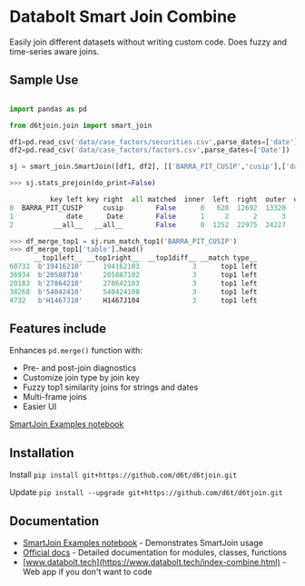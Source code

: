 # Databolt Smart Join Combine

Easily join different datasets without writing custom code. Does fuzzy and time-series aware joins.

## Sample Use

```python

import pandas as pd

from d6tjoin.join import smart_join

df1=pd.read_csv('data/case_factors/securities.csv',parse_dates=['date'])
df2=pd.read_csv('data/case_factors/factors.csv',parse_dates=['Date'])

sj = smart_join.SmartJoin([df1, df2], [['BARRA_PIT_CUSIP','cusip'],['date','Date']], mode=['top1', 'top1'], how='left', cfg_top1={'BARRA_PIT_CUSIP':{'top_records':5}})

>>> sj.stats_prejoin(do_print=False)

          key left key right  all matched  inner  left  right  outer  unmatched total  unmatched left  unmatched right
0  BARRA_PIT_CUSIP     cusip        False      0   628  12692  13320            13320             628            12692
1             date      Date        False      1     2      2      3                2               1                1
2          __all__   __all__        False      0  1252  22975  24227            24227            1252            22975

>>> df_merge_top1 = sj.run_match_top1('BARRA_PIT_CUSIP')
>>> df_merge_top1['table'].head()
      __top1left__ __top1right__  __top1diff__ __match type__
60731  b'19416210'     194162103             3      top1 left
36934  b'20588710'     205887102             3      top1 left
20183  b'27864210'     278642103             3      top1 left
38268  b'54042410'     540424108             3      top1 left
4732   b'H1467J10'     H1467J104             3      top1 left

```

## Features include
Enhances `pd.merge()` function with:
* Pre- and post-join diagnostics
* Customize join type by join key
* Fuzzy top1 similarity joins for strings and dates
* Multi-frame joins
* Easier UI


[SmartJoin Examples notebook](https://github.com/d6t/d6t-lib/blob/master/examples-smartjoin.ipynb)

## Installation

Install `pip install git+https://github.com/d6t/d6tjoin.git`

Update `pip install --upgrade git+https://github.com/d6t/d6tjoin.git`

## Documentation

*  [SmartJoin Examples notebook](https://github.com/d6t/d6t-lib/blob/master/examples-smartjoin.ipynb) - Demonstrates SmartJoin usage
*  [Official docs](http://d6tjoin.readthedocs.io/en/latest/index.html) - Detailed documentation for modules, classes, functions
*  [www.databolt.tech](https://www.databolt.tech/index-combine.html) - Web app if you don't want to code

